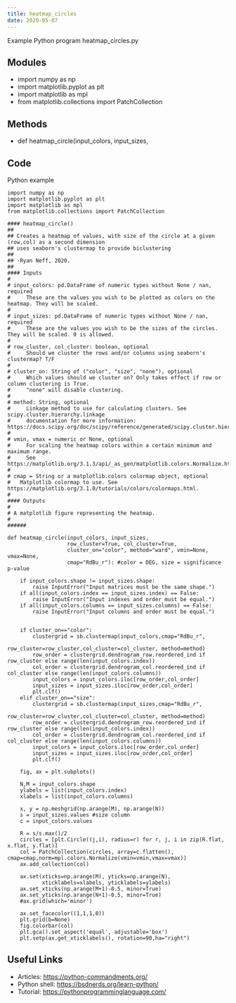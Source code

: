```yaml
---
title: heatmap_circles
date: 2020-05-07
---
```

Example Python program heatmap_circles.py

## Modules

* import numpy as np
* import matplotlib.pyplot as plt
* import matplotlib as mpl
* from matplotlib.collections import PatchCollection

## Methods

* def heatmap_circle(input_colors, input_sizes, 

## Code

Python example

    import numpy as np
    import matplotlib.pyplot as plt
    import matplotlib as mpl
    from matplotlib.collections import PatchCollection
    
    #### heatmap_circle()
    ##
    ## Creates a heatmap of values, with size of the circle at a given (row,col) as a second dimension
    ## uses seaborn's clustermap to provide biclustering
    ##
    ## -Ryan Neff, 2020.
    ##
    #### Inputs
    #
    # input_colors: pd.DataFrame of numeric types without None / nan, required
    #     These are the values you wish to be plotted as colors on the heatmap. They will be scaled.
    #
    # input_sizes: pd.DataFrame of numeric types without None / nan, required
    #     These are the values you wish to be the sizes of the circles. They will be scaled. 0 is allowed.
    #
    # row_cluster, col_cluster: boolean, optional
    #     Should we cluster the rows and/or columns using seaborn's clustermap? T/F
    #
    # cluster_on: String of ("color", "size", "none"), optional
    #     Which values should we cluster on? Only takes effect if row or column clustering is True. 
    #     "none" will disable clustering.
    #
    # method: String, optional
    #     Linkage method to use for calculating clusters. See scipy.cluster.hierarchy.linkage 
    #     documentation for more information: https://docs.scipy.org/doc/scipy/reference/generated/scipy.cluster.hierarchy.linkage.html
    #
    # vmin, vmax = numeric or None, optional
    #     For scaling the heatmap colors within a certain minimum and maximum range.
    #     See https://matplotlib.org/3.1.3/api/_as_gen/matplotlib.colors.Normalize.html. 
    #
    # cmap = String or a matplotlib.colors colormap object, optional
    #   Matplotlib colormap to use. See https://matplotlib.org/3.1.0/tutorials/colors/colormaps.html. 
    #
    #### Outputs
    #
    # A matplotlib figure representing the heatmap.
    #
    ######
    
    def heatmap_circle(input_colors, input_sizes, 
                       row_cluster=True, col_cluster=True, 
                       cluster_on="color", method="ward", vmin=None, vmax=None,
                       cmap="RdBu_r"): #color = DEG, size = significance p-value
    
        if input_colors.shape != input_sizes.shape:
            raise InputError("Input matrices must be the same shape.")
        if all(input_colors.index == input_sizes.index) == False:
            raise InputError("Input indexes and order must be equal.")
        if all(input_colors.columns == input_sizes.columns) == False:
            raise InputError("Input columns and order must be equal.")
        
        
        if cluster_on=="color":
            clustergrid = sb.clustermap(input_colors,cmap="RdBu_r",
                                        row_cluster=row_cluster,col_cluster=col_cluster, method=method)
            row_order = clustergrid.dendrogram_row.reordered_ind if row_cluster else range(len(input_colors.index))
            col_order = clustergrid.dendrogram_col.reordered_ind if col_cluster else range(len(input_colors.columns))
            input_colors = input_colors.iloc[row_order,col_order]
            input_sizes = input_sizes.iloc[row_order,col_order]
            plt.clf()
        elif cluster_on=="size":
            clustergrid = sb.clustermap(input_sizes,cmap="RdBu_r",
                                        row_cluster=row_cluster,col_cluster=col_cluster, method=method)
            row_order = clustergrid.dendrogram_row.reordered_ind if row_cluster else range(len(input_colors.index))
            col_order = clustergrid.dendrogram_col.reordered_ind if col_cluster else range(len(input_colors.columns))
            input_colors = input_colors.iloc[row_order,col_order]
            input_sizes = input_sizes.iloc[row_order,col_order]
            plt.clf()
            
        fig, ax = plt.subplots()
    
        N,M = input_colors.shape
        ylabels = list(input_colors.index)
        xlabels = list(input_colors.columns)
    
        x, y = np.meshgrid(np.arange(M), np.arange(N))
        s = input_sizes.values #size column
        c = input_colors.values
    
        R = s/s.max()/2
        circles = [plt.Circle((j,i), radius=r) for r, j, i in zip(R.flat, x.flat, y.flat)]
        col = PatchCollection(circles, array=c.flatten(), cmap=cmap,norm=mpl.colors.Normalize(vmin=vmin,vmax=vmax))
        ax.add_collection(col)
    
        ax.set(xticks=np.arange(M), yticks=np.arange(N),
               xticklabels=xlabels, yticklabels=ylabels)
        ax.set_xticks(np.arange(M+1)-0.5, minor=True)
        ax.set_yticks(np.arange(N+1)-0.5, minor=True)
        #ax.grid(which='minor')
    
        ax.set_facecolor((1,1,1,0))
        plt.grid(b=None)
        fig.colorbar(col)
        plt.gca().set_aspect('equal', adjustable='box')
        plt.setp(ax.get_xticklabels(), rotation=90,ha="right")

## Useful Links

- Articles: https://python-commandments.org/
- Python shell: https://bsdnerds.org/learn-python/
- Tutorial: https://pythonprogramminglanguage.com/
